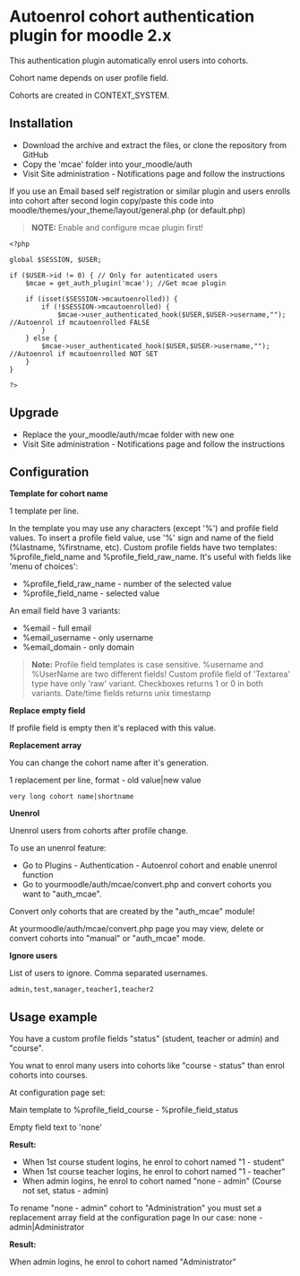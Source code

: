 # Autoenrol cohort authentication plugin for moodle 2.x

This authentication plugin automatically enrol users into cohorts.

Cohort name depends on user profile field.

Cohorts are created in CONTEXT_SYSTEM.

## Installation

 * Download the archive and extract the files, or clone the repository from GitHub
 * Copy the 'mcae' folder into your_moodle/auth
 * Visit Site administration - Notifications page and follow the instructions

If you use an Email based self registration or similar plugin and users enrolls into cohort after second login copy/paste this code into moodle/themes/your_theme/layout/general.php (or default.php)

> **NOTE:** Enable and configure mcae plugin first!


    <?php

    global $SESSION, $USER;

    if ($USER->id != 0) { // Only for autenticated users
        $mcae = get_auth_plugin('mcae'); //Get mcae plugin

        if (isset($SESSION->mcautoenrolled)) {
            if (!$SESSION->mcautoenrolled) {
                $mcae->user_authenticated_hook($USER,$USER->username,""); //Autoenrol if mcautoenrolled FALSE
            }
        } else {
            $mcae->user_authenticated_hook($USER,$USER->username,""); //Autoenrol if mcautoenrolled NOT SET
        }
    }

    ?>

## Upgrade

 * Replace the your_moodle/auth/mcae folder with new one
 * Visit Site administration - Notifications page and follow the instructions

## Configuration

**Template for cohort name**

1 template per line.

In the template you may use any characters (except '%') and profile field values. To insert a profile field value, use '%' sign and name of the field (%lastname, %firstname, etc).
Custom profile fields have two templates: %profile_field_name and %profile_field_raw_name. It's useful with fields like 'menu of choices':
 * %profile_field_raw_name - number of the selected value
 * %profile_field_name - selected value

An email field have 3 variants:
 * %email - full email
 * %email_username - only username
 * %email_domain - only domain

> **Note:** Profile field templates is case sensitive. %username and %UserName are two different fields!
> Custom profile field of 'Textarea' type have only 'raw' variant.
> Checkboxes returns 1 or 0 in both variants.
> Date/time fields returns unix timestamp

**Replace empty field**

If profile field is empty then it's replaced with this value.

**Replacement array**

You can change the cohort name after it's generation.

1 replacement per line, format - old value|new value

    very long cohort name|shortname

**Unenrol**

Unenrol users from cohorts after profile change.

To use an unenrol feature:

 * Go to Plugins - Authentication - Autoenrol cohort and enable unenrol function
 * Go to yourmoodle/auth/mcae/convert.php and convert cohorts you want to "auth_mcae".

Convert only cohorts that are created by the "auth_mcae" module!

At yourmoodle/auth/mcae/convert.php page you may view, delete or convert cohorts into "manual" or "auth_mcae" mode.

**Ignore users**

List of users to ignore. Comma separated usernames.

    admin,test,manager,teacher1,teacher2

## Usage example

You have a custom profile fields "status" (student, teacher or admin) and "course". 

You wnat to enrol many users into cohorts like "course - status" than enrol cohorts into courses.

At configuration page set:

Main template to %profile_field_course - %profile_field_status

Empty field text to 'none'

**Result:**

 * When 1st course student logins, he enrol to cohort named "1 - student"
 * When 1st course teacher logins, he enrol to cohort named "1 - teacher"
 * When admin logins, he enrol to cohort named "none - admin" (Course not set, status - admin)

To rename "none - admin" cohort to "Administration" you must set a replacement array field at the configuration page
In our case: none - admin|Administrator

**Result:**

When admin logins, he enrol to cohort named "Administrator"
